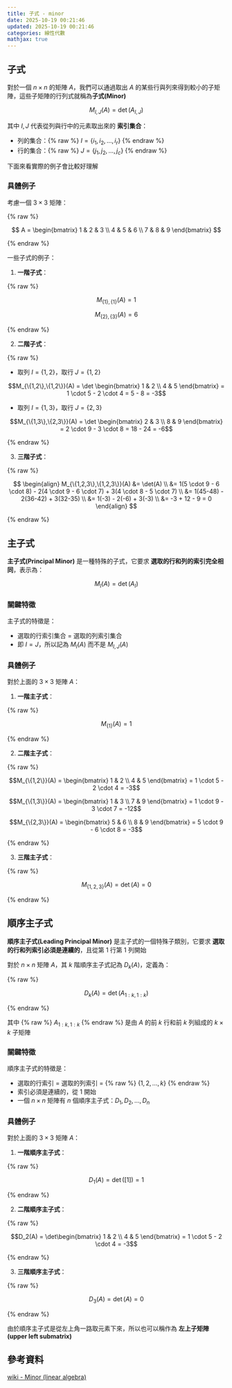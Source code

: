 ```yaml
---
title: 子式 - minor
date: 2025-10-19 00:21:46
updated: 2025-10-19 00:21:46
categories: 線性代數
mathjax: true
---
```


## 子式

對於一個 $n \times n$ 的矩陣 $A$，我們可以通過取出 $A$ 的某些行與列來得到較小的子矩陣，這些子矩陣的行列式就稱為**子式(Minor)**

<!-- 設 $A$ 是一個 $n \times n$ 矩陣，$I$ 和 $J$ 是 $\{1, 2, \ldots, n\}$ 的子集，則 $A$ 的 $(I, J)$ 子式記為 $M_{I,J}(A)$，定義為： -->

$$M_{I,J}(A) = \det(A_{I,J})$$

<!-- 其中 $A_{I,J}$ 是由 $A$ 的第 $i$ 列（$i \in I$）和第 $j$ 行（$j \in J$）組成的 $k \times k$ 子矩陣 -->

其中 $I, J$ 代表從列與行中的元素取出來的 **索引集合**：

- 列的集合：{% raw %} $I = \{i_1, i_2, \dots, i_r\}$ {% endraw %}
- 行的集合：{% raw %} $J = \{j_1, j_2, \dots, j_c\}$ {% endraw %}

<!-- $M_{I,J}$ 表示從 $A$ 中選出第 $I$ 列與第 $J$ 行形成的子矩陣 -->

下面來看實際的例子會比較好理解

<!-- more -->

### 具體例子

考慮一個 $3 \times 3$ 矩陣：

{% raw %}

$$
A = \begin{bmatrix}
1 & 2 & 3 \\
4 & 5 & 6 \\
7 & 8 & 9
\end{bmatrix}
$$

{% endraw %}

一些子式的例子：

1. **一階子式**：

{% raw %}

$$M_{\{1\},\{1\}}(A) = 1$$

$$M_{\{2\},\{3\}}(A) = 6$$

{% endraw %}

2. **二階子式**：

{% raw %}

- 取列 $I = \{1, 2\}$，取行 $J = \{1, 2\}$

$$M_{\{1,2\},\{1,2\}}(A) = \det \begin{bmatrix} 1 & 2 \\ 4 & 5 \end{bmatrix} = 1 \cdot 5 - 2 \cdot 4 = 5 - 8 = -3$$

- 取列 $I = \{1, 3\}$，取行 $J = \{2, 3\}$

$$M_{\{1,3\},\{2,3\}}(A) = \det \begin{bmatrix} 2 & 3 \\ 8 & 9 \end{bmatrix} = 2 \cdot 9 - 3 \cdot 8 = 18 - 24 = -6$$

{% endraw %}

3. **三階子式**：

{% raw %}

$$
\begin{align}
M_{\{1,2,3\},\{1,2,3\}}(A) &= \det(A) \\
&= 1(5 \cdot 9 - 6 \cdot 8) - 2(4 \cdot 9 - 6 \cdot 7) + 3(4 \cdot 8 - 5 \cdot 7) \\
&= 1(45-48) - 2(36-42) + 3(32-35) \\
&= 1(-3) - 2(-6) + 3(-3) \\
&= -3 + 12 - 9 = 0
\end{align}
$$

{% endraw %}

## 主子式

**主子式(Principal Minor)** 是一種特殊的子式，它要求 **選取的行和列的索引完全相同**，表示為：

$$M_I(A) = \det(A_{I})$$

<!-- 其中 $A_{I,I}$ 是由 $A$ 的第 $i$ 行和第 $i$ 列（$i \in I$）組成的 $k \times k$ 子矩陣 -->

### 關鍵特徵

主子式的特徵是：

- 選取的行索引集合 = 選取的列索引集合
- 即 $I = J$，所以記為 $M_I(A)$ 而不是 $M_{I,J}(A)$

### 具體例子

對於上面的 $3 \times 3$ 矩陣 $A$：

1. **一階主子式**：

{% raw %}

$$M_{\{1\}}(A) = 1$$

{% endraw %}

2. **二階主子式**：

{% raw %}

$$M_{\{1,2\}}(A) = \begin{bmatrix} 1 & 2 \\ 4 & 5 \end{bmatrix} = 1 \cdot 5 - 2 \cdot 4 = -3$$

$$M_{\{1,3\}}(A) = \begin{bmatrix} 1 & 3 \\ 7 & 9 \end{bmatrix} = 1 \cdot 9 - 3 \cdot 7 = -12$$

$$M_{\{2,3\}}(A) = \begin{bmatrix} 5 & 6 \\ 8 & 9 \end{bmatrix} = 5 \cdot 9 - 6 \cdot 8 = -3$$

{% endraw %}

3. **三階主子式**：

{% raw %}

$$M_{\{1,2,3\}}(A) = \det(A) = 0$$

{% endraw %}

## 順序主子式

**順序主子式(Leading Principal Minor)** 是主子式的一個特殊子類別，它要求 **選取的行和列索引必須是連續的**，且從第 1 行第 1 列開始

對於 $n \times n$ 矩陣 $A$，其 $k$ 階順序主子式記為 $D_k(A)$，定義為：

{% raw %}

$$D_k(A) = \det(A_{1:k, 1:k})$$

{% endraw %}

其中 {% raw %} $A_{1:k, 1:k}$ {% endraw %} 是由 $A$ 的前 $k$ 行和前 $k$ 列組成的 $k \times k$ 子矩陣

### 關鍵特徵

順序主子式的特徵是：

- 選取的行索引 = 選取的列索引 = {% raw %} $\{1, 2, \ldots, k\}$ {% endraw %}
- 索引必須是連續的，從 1 開始
- 一個 $n \times n$ 矩陣有 $n$ 個順序主子式：$D_1, D_2, \ldots, D_n$

### 具體例子

對於上面的 $3 \times 3$ 矩陣 $A$：

1. **一階順序主子式**：

{% raw %}

$$D_1(A) = \det([1]) = 1$$

{% endraw %}

2. **二階順序主子式**：

{% raw %}

$$D_2(A) = \det\begin{bmatrix} 1 & 2 \\ 4 & 5 \end{bmatrix} = 1 \cdot 5 - 2 \cdot 4 = -3$$

{% endraw %}

3. **三階順序主子式**：

{% raw %}

$$D_3(A) = \det(A) = 0$$

{% endraw %}

由於順序主子式是從左上角一路取元素下來，所以也可以稱作為 **左上子矩陣(upper left submatrix)**

## 參考資料

[wiki - Minor (linear algebra)](<https://en.wikipedia.org/wiki/Minor_(linear_algebra)>)
